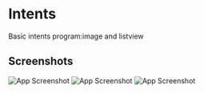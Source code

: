 
# Intents

Basic intents program:image and listview





## Screenshots


![App Screenshot](https://i.ibb.co/fpKTYXr/Screenshot-20230125-144501.png)
![App Screenshot](https://i.ibb.co/VqWDtL8/Screenshot-20230125-144621.png)
![App Screenshot](https://i.ibb.co/CJQXd44/Screenshot-20230125-144525.png)

